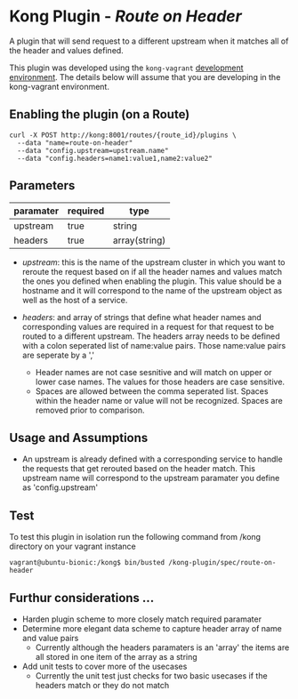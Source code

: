Kong Plugin - *Route on Header*
====================
A plugin that will send request to a different upstream when it matches all of the header and values defined. 

This plugin was developed using the `kong-vagrant`
[development environment](https://github.com/Mashape/kong-vagrant). The details below will assume that you are developing in the kong-vagrant environment.

## Enabling the plugin (on a Route)
```
curl -X POST http://kong:8001/routes/{route_id}/plugins \
  --data "name=route-on-header"
  --data "config.upstream=upstream.name"
  --data "config.headers=name1:value1,name2:value2"
```

## Parameters
| paramater | required  | type         | 
|-----------|-----------|--------------|
| upstream  | true      | string       |
| headers   | true      | array(string)|

- *upstream*: this is the name of the upstream cluster in which you want to reroute the request based on if all the header names and values match the ones you defined when enabling the plugin. This value should be a hostname and it will correspond to the name of the upstream object as well as the host of a service. 

- *headers*: and array of strings that define what header names and corresponding values are required in a request for that request to be routed to a different upstream. The headers array needs to be defined with a colon seperated list of name:value pairs. Those name:value pairs are seperate by a ','
  - Header names are not case sesnitive and will match on upper or lower case names. The values for those headers are case sensitive. 
  - Spaces are allowed between the comma seperated list. Spaces within the header name or value will not be recognized. Spaces are removed prior to comparison. 
  

## Usage and Assumptions

- An upstream is already defined with a corresponding service to handle the requests that get rerouted based on the header match. This upstream name will correspond to the upstream paramater you define as 'config.upstream'


## Test

To test this plugin in isolation run the following command from /kong directory on your vagrant instance 

```
vagrant@ubuntu-bionic:/kong$ bin/busted /kong-plugin/spec/route-on-header
```

## Furthur considerations ...

- Harden plugin scheme to more closely match required paramater
- Determine more elegant data scheme to capture header array of name and value pairs 
  - Currently although the headers paramaters is an 'array' the items are all stored in one item of the array as a string
- Add unit tests to cover more of the usecases 
    - Currently the unit test just checks for two basic usecases if the headers match or they do not match
